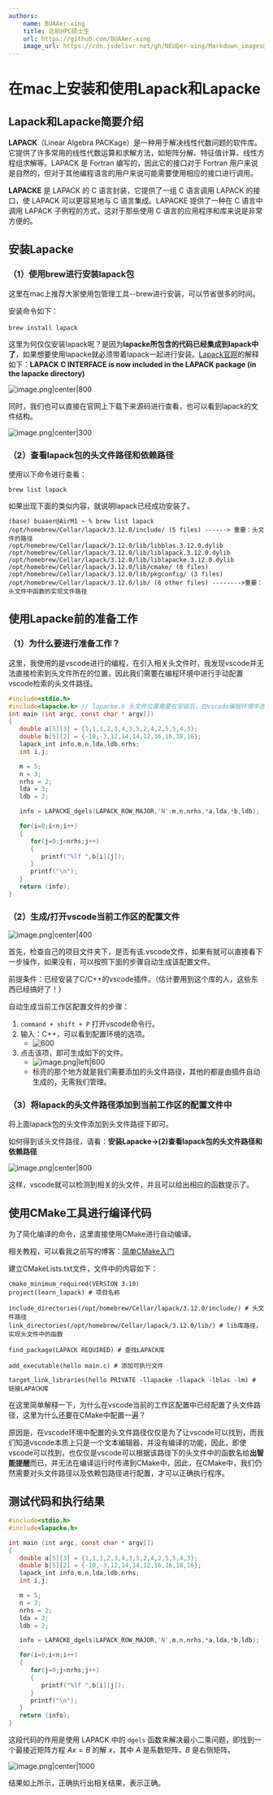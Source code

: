 ```yaml
---
authors:
    name: BUAAer-xing
    title: 北航HPC硕士生
    url: https://github.com/BUAAer-xing
    image_url: https://cdn.jsdelivr.net/gh/NEUQer-xing/Markdown_images@master/images-2/icon.png
---
```



# 在mac上安装和使用Lapack和Lapacke

## Lapack和Lapacke简要介绍

**LAPACK**（Linear Algebra PACKage）是一种用于解决线性代数问题的软件库。它提供了许多常用的线性代数运算和求解方法，如矩阵分解、特征值计算、线性方程组求解等。LAPACK 是 Fortran 编写的，因此它的接口对于 Fortran 用户来说是自然的，但对于其他编程语言的用户来说可能需要使用相应的接口进行调用。

**LAPACKE** 是 LAPACK 的 C 语言封装，它提供了一组 C 语言调用 LAPACK 的接口，使 LAPACK 可以更容易地与 C 语言集成。LAPACKE 提供了一种在 C 语言中调用 LAPACK 子例程的方式，这对于那些使用 C 语言的应用程序和库来说是非常方便的。

## 安装Lapacke

### （1）使用brew进行安装lapack包

这里在mac上推荐大家使用包管理工具--brew进行安装，可以节省很多的时间。

安装命令如下：

`brew install lapack` 

这里为何仅仅安装lapack呢？是因为**lapacke所包含的代码已经集成到lapack中了**，如果想要使用lapacke就必须带着lapack一起进行安装。[Lapack官网](https://www.netlib.org/lapack/)的解释如下：**LAPAСK C INTERFACE is now included in the LAPACK package (in the lapacke directory)**

![image.png|center|800](https://cdn.jsdelivr.net/gh/NEUQer-xing/Markdown_images@master/images-2/20240131102328.png)

同时，我们也可以直接在官网上下载下来源码进行查看，也可以看到lapack的文件结构。

![image.png|center|300](https://cdn.jsdelivr.net/gh/NEUQer-xing/Markdown_images@master/images-2/20240131102725.png)

### （2）查看lapack包的头文件路径和依赖路径

使用以下命令进行查看：

`brew list lapack`

如果出现下面的类似内容，就说明lapack已经成功安装了。

```
(base) buaaer@AirM1 ~ % brew list lapack
/opt/homebrew/Cellar/lapack/3.12.0/include/ (5 files) ------> 重要：头文件的路径
/opt/homebrew/Cellar/lapack/3.12.0/lib/libblas.3.12.0.dylib
/opt/homebrew/Cellar/lapack/3.12.0/lib/liblapack.3.12.0.dylib
/opt/homebrew/Cellar/lapack/3.12.0/lib/liblapacke.3.12.0.dylib
/opt/homebrew/Cellar/lapack/3.12.0/lib/cmake/ (8 files)
/opt/homebrew/Cellar/lapack/3.12.0/lib/pkgconfig/ (3 files)
/opt/homebrew/Cellar/lapack/3.12.0/lib/ (6 other files) -------->重要：头文件中函数的实现文件路径
```

## 使用Lapacke前的准备工作

### （1）为什么要进行准备工作？

这里，我使用的是vscode进行的编程，在引入相关头文件时，我发现vscode并无法直接检索到头文件所在的位置，因此我们需要在编程环境中进行手动配置vscode检索的头文件路径。

```c
#include<stdio.h>
#include<lapacke.h> // lapacke.h 头文件位置需要在安装后，在vscode编程环境中进行手动配置
int main (int argc, const char * argv[])
{
   double a[5][3] = {1,1,1,2,3,4,3,5,2,4,2,5,5,4,3};
   double b[5][2] = {-10,-3,12,14,14,12,16,16,18,16};
   lapack_int info,m,n,lda,ldb,nrhs;
   int i,j;

   m = 5;
   n = 3;
   nrhs = 2;
   lda = 3;
   ldb = 2;

   info = LAPACKE_dgels(LAPACK_ROW_MAJOR,'N',m,n,nrhs,*a,lda,*b,ldb);

   for(i=0;i<n;i++)
   {
      for(j=0;j<nrhs;j++)
      {
         printf("%lf ",b[i][j]);
      }
      printf("\n");
   }
   return (info);
}
```

### （2）生成/打开vscode当前工作区的配置文件

![image.png|center|400](https://cdn.jsdelivr.net/gh/NEUQer-xing/Markdown_images@master/images-2/20240131104249.png)

首先，检查自己的项目文件夹下，是否有该.vscode文件，如果有就可以直接看下一步操作，如果没有，可以按照下面的步骤自动生成该配置文件。

前提条件：已经安装了C/C++的vscode插件。（估计要用到这个库的人，这些东西已经搞好了！）

自动生成当前工作区配置文件的步骤：
1. `command + shift + P` 打开vscode命令行。
2. 输入：C++，可以看到配置环境的选项。
	- ![600](https://cdn.jsdelivr.net/gh/NEUQer-xing/Markdown_images@master/images-2/20240131104828.png)
3. 点击该项，即可生成如下的文件。
	- ![image.png|left|600](https://cdn.jsdelivr.net/gh/NEUQer-xing/Markdown_images@master/images-2/20240131105034.png)
	- 标亮的那个地方就是我们需要添加的头文件路径，其他的都是由插件自动生成的，无需我们管理。

### （3）将lapack的头文件路径添加到当前工作区的配置文件中

将上面lapack包的头文件添加到头文件路径下即可。

如何得到该头文件路径，请看：**安装Lapacke->(2)查看lapack包的头文件路径和依赖路径**

![image.png|center|800](https://cdn.jsdelivr.net/gh/NEUQer-xing/Markdown_images@master/images-2/20240131105722.png)

这样，vscode就可以检测到相关的头文件，并且可以给出相应的函数提示了。

## 使用CMake工具进行编译代码

为了简化编译的命令，这里直接使用CMake进行自动编译。

相关教程，可以看我之前写的博客：[简单CMake入门](https://blog.csdn.net/qq_45575167/article/details/134255316)

建立CMakeLists.txt文件，文件中的内容如下：

```
cmake_minimum_required(VERSION 3.10)
project(learn_lapack) # 项目名称

include_directories(/opt/homebrew/Cellar/lapack/3.12.0/include/) # 头文件路径
link_directories(/opt/homebrew/Cellar/lapack/3.12.0/lib/) # lib库路径，实现头文件中的函数

find_package(LAPACK REQUIRED) # 查找LAPACK库

add_executable(hello main.c) # 添加可执行文件

target_link_libraries(hello PRIVATE -llapacke -llapack -lblas -lm) # 链接LAPACK库
```

在这里简单解释一下，为什么在vscode当前的工作区配置中已经配置了头文件路径，这里为什么还要在CMake中配置一遍？

原因是，在vscode环境中配置的头文件路径仅仅是为了让vscode可以找到，而我们知道vscode本质上只是一个文本编辑器，并没有编译的功能，因此，即使vscode可以找到，也仅仅是vscode可以根据该路径下的头文件中的函数名给**出智能提醒**而已，并无法在编译运行时传递到CMake中，因此，在CMake中，我们仍然需要对头文件路径以及依赖包路径进行配置，才可以正确执行程序。

## 测试代码和执行结果

```c
#include<stdio.h>
#include<lapacke.h>

int main (int argc, const char * argv[])
{
   double a[5][3] = {1,1,1,2,3,4,3,5,2,4,2,5,5,4,3};
   double b[5][2] = {-10,-3,12,14,14,12,16,16,18,16};
   lapack_int info,m,n,lda,ldb,nrhs;
   int i,j;

   m = 5;
   n = 3;
   nrhs = 2;
   lda = 3;
   ldb = 2;

   info = LAPACKE_dgels(LAPACK_ROW_MAJOR,'N',m,n,nrhs,*a,lda,*b,ldb);

   for(i=0;i<n;i++)
   {
      for(j=0;j<nrhs;j++)
      {
         printf("%lf ",b[i][j]);
      }
      printf("\n");
   }
   return (info);
}

```

这段代码的作用是使用 LAPACK 中的 `dgels` 函数来解决最小二乘问题，即找到一个最接近矩阵方程 $Ax = B$ 的解 $x$，其中 $A$ 是系数矩阵，$B$ 是右侧矩阵。

![image.png|center|1000](https://cdn.jsdelivr.net/gh/NEUQer-xing/Markdown_images@master/images-2/20240131111305.png)

结果如上所示，正确执行出相关结果，表示正确。
